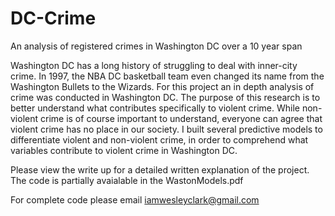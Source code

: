 # DC-Crime
An analysis of registered crimes in Washington DC over a 10 year span


Washington DC has a long history of struggling to deal with inner-city crime.  In 1997, the NBA DC basketball team even changed its name from the Washington Bullets to the Wizards.  For this project an in depth analysis of crime was conducted in Washington DC.  The purpose of this research is to better understand what contributes specifically to violent crime.  While non-violent crime is of course important to understand, everyone can agree that violent crime has no place in our society.  I built several predictive models to differentiate violent and non-violent crime, in order to comprehend what variables contribute to violent crime in Washington DC.

Please view the write up for a detailed written explanation of the project.  The code is partially avaialable in the WastonModels.pdf

For complete code please email iamwesleyclark@gmail.com
